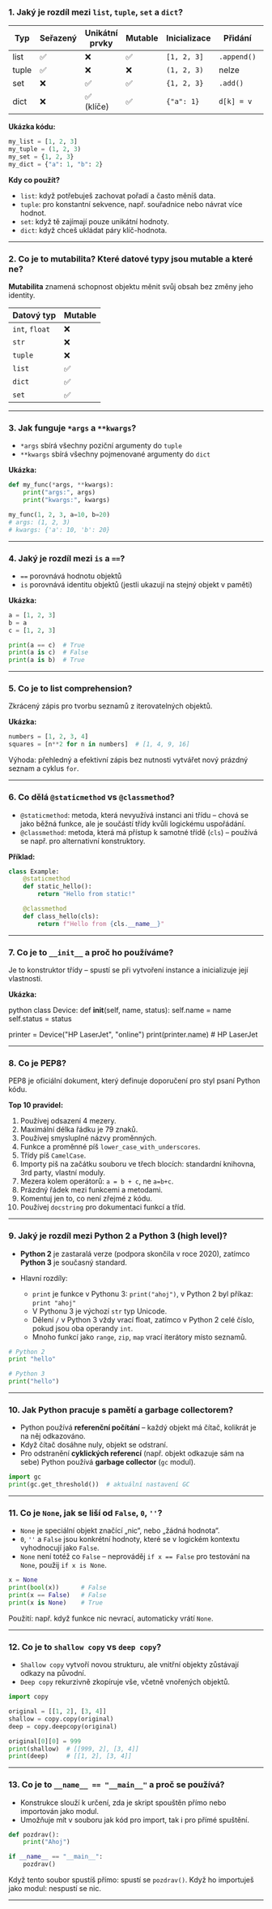 ### 1. Jaký je rozdíl mezi `list`, `tuple`, `set` a `dict`?

| Typ   | Seřazený | Unikátní prvky | Mutable | Inicializace | Přidání     | Odebrání    |
| ----- | -------- | -------------- | ------- | ------------ | ----------- | ----------- |
| list  | ✅        | ❌           | ✅      | `[1, 2, 3]`  | `.append()` | `.remove()` |
| tuple | ✅        | ❌           | ❌      | `(1, 2, 3)`  | nelze       | nelze       |
| set   | ❌        | ✅           | ✅      | `{1, 2, 3}`  | `.add()`    | `.remove()` |
| dict  | ❌        | ✅ (klíče)   | ✅      | `{"a": 1}`   | `d[k] = v`  | `del d[k]`  |

**Ukázka kódu:**

```python
my_list = [1, 2, 3]
my_tuple = (1, 2, 3)
my_set = {1, 2, 3}
my_dict = {"a": 1, "b": 2}
```

**Kdy co použít?**

* `list`: když potřebuješ zachovat pořadí a často měníš data.
* `tuple`: pro konstantní sekvence, např. souřadnice nebo návrat více hodnot.
* `set`: když tě zajímají pouze unikátní hodnoty.
* `dict`: když chceš ukládat páry klíč-hodnota.

---

### 2. Co je to mutabilita? Které datové typy jsou mutable a které ne?

**Mutabilita** znamená schopnost objektu měnit svůj obsah bez změny jeho identity.

| Datový typ     | Mutable |
| -------------- | ------- |
| `int`, `float` | ❌      |
| `str`          | ❌      |
| `tuple`        | ❌      |
| `list`         | ✅      |
| `dict`         | ✅      |
| `set`          | ✅      |

---

### 3. Jak funguje `*args` a `**kwargs`?

* `*args` sbírá všechny poziční argumenty do `tuple`
* `**kwargs` sbírá všechny pojmenované argumenty do `dict`

**Ukázka:**

```python
def my_func(*args, **kwargs):
    print("args:", args)
    print("kwargs:", kwargs)

my_func(1, 2, 3, a=10, b=20)
# args: (1, 2, 3)
# kwargs: {'a': 10, 'b': 20}
```

---

### 4. Jaký je rozdíl mezi `is` a `==`?

* `==` porovnává hodnotu objektů
* `is` porovnává identitu objektů (jestli ukazují na stejný objekt v paměti)

**Ukázka:**

```python
a = [1, 2, 3]
b = a
c = [1, 2, 3]

print(a == c)  # True
print(a is c)  # False
print(a is b)  # True
```

---

### 5. Co je to list comprehension?

Zkrácený zápis pro tvorbu seznamů z iterovatelných objektů.

**Ukázka:**

```python
numbers = [1, 2, 3, 4]
squares = [n**2 for n in numbers]  # [1, 4, 9, 16]
```

Výhoda: přehledný a efektivní zápis bez nutnosti vytvářet nový prázdný seznam a cyklus `for`.

---

### 6. Co dělá `@staticmethod` vs `@classmethod`?

* `@staticmethod`: metoda, která nevyužívá instanci ani třídu – chová se jako běžná funkce, ale je součástí třídy kvůli logickému uspořádání.
* `@classmethod`: metoda, která má přístup k samotné třídě (`cls`) – používá se např. pro alternativní konstruktory.

**Příklad:**

```python
class Example:
    @staticmethod
    def static_hello():
        return "Hello from static!"

    @classmethod
    def class_hello(cls):
        return f"Hello from {cls.__name__}"
```

---

### 7. Co je to `__init__` a proč ho používáme?

Je to konstruktor třídy – spustí se při vytvoření instance a inicializuje její vlastnosti.

**Ukázka:**

python
class Device:
    def __init__(self, name, status):
        self.name = name
        self.status = status

printer = Device("HP LaserJet", "online")
print(printer.name)  # HP LaserJet


---

### 8. Co je PEP8?

PEP8 je oficiální dokument, který definuje doporučení pro styl psaní Python kódu.

**Top 10 pravidel:**

1. Používej odsazení 4 mezery.
2. Maximální délka řádku je 79 znaků.
3. Používej smysluplné názvy proměnných.
4. Funkce a proměnné píš `lower_case_with_underscores`.
5. Třídy píš `CamelCase`.
6. Importy piš na začátku souboru ve třech blocích: standardní knihovna, 3rd party, vlastní moduly.
7. Mezera kolem operátorů: `a = b + c`, ne `a=b+c`.
8. Prázdný řádek mezi funkcemi a metodami.
9. Komentuj jen to, co není zřejmé z kódu.
10. Používej `docstring` pro dokumentaci funkcí a tříd.

---

### 9. Jaký je rozdíl mezi Python 2 a Python 3 (high level)?

* **Python 2** je zastaralá verze (podpora skončila v roce 2020), zatímco **Python 3** je současný standard.
* Hlavní rozdíly:

  * `print` je funkce v Pythonu 3: `print("ahoj")`, v Python 2 byl příkaz: `print "ahoj"`
  * V Pythonu 3 je výchozí `str` typ Unicode.
  * Dělení `/` v Python 3 vždy vrací float, zatímco v Python 2 celé číslo, pokud jsou oba operandy `int`.
  * Mnoho funkcí jako `range`, `zip`, `map` vrací iterátory místo seznamů.

```python
# Python 2
print "hello"

# Python 3
print("hello")
```

---

### 10. Jak Python pracuje s pamětí a garbage collectorem?

* Python používá **referenční počítání** – každý objekt má čítač, kolikrát je na něj odkazováno.
* Když čítač dosáhne nuly, objekt se odstraní.
* Pro odstranění **cyklických referencí** (např. objekt odkazuje sám na sebe) Python používá **garbage collector** (`gc` modul).

```python
import gc
print(gc.get_threshold())  # aktuální nastavení GC
```

---

### 11. Co je `None`, jak se liší od `False`, `0`, `''`?

* `None` je speciální objekt značící „nic“, nebo „žádná hodnota“.
* `0`, `''` a `False` jsou konkrétní hodnoty, které se v logickém kontextu vyhodnocují jako `False`.
* `None` není totéž co `False` – neprováděj `if x == False` pro testování na `None`, použij `if x is None`.

```python
x = None
print(bool(x))      # False
print(x == False)   # False
print(x is None)    # True
```

Použití: např. když funkce nic nevrací, automaticky vrátí `None`.

---

### 12. Co je to `shallow copy` vs `deep copy`?

* `Shallow copy` vytvoří novou strukturu, ale vnitřní objekty zůstávají odkazy na původní.
* `Deep copy` rekurzivně zkopíruje vše, včetně vnořených objektů.

```python
import copy

original = [[1, 2], [3, 4]]
shallow = copy.copy(original)
deep = copy.deepcopy(original)

original[0][0] = 999
print(shallow)  # [[999, 2], [3, 4]]
print(deep)     # [[1, 2], [3, 4]]
```

---

### 13. Co je to `__name__ == "__main__"` a proč se používá?

* Konstrukce slouží k určení, zda je skript spouštěn přímo nebo importován jako modul.
* Umožňuje mít v souboru jak kód pro import, tak i pro přímé spuštění.

```python
def pozdrav():
    print("Ahoj")

if __name__ == "__main__":
    pozdrav()
```

Když tento soubor spustíš přímo: spustí se `pozdrav()`.
Když ho importuješ jako modul: nespustí se nic.

---



